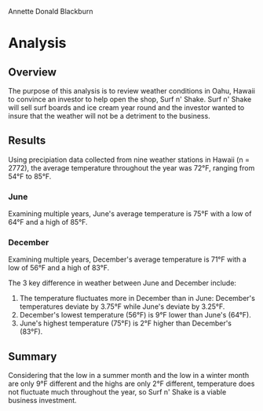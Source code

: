 Annette Donald Blackburn

# Analysis

## Overview
The purpose of this analysis is to review weather conditions in Oahu, Hawaii to convince an investor to help open the shop, Surf n' Shake. Surf n' Shake will sell surf boards and ice cream year round and the investor wanted to insure that the weather will not be a detriment to the business.

## Results

Using precipiation data collected from nine weather stations in Hawaii (n = 2772), the average temperature throughout the year was 72°F, ranging from 54°F to 85°F.

### June
Examining multiple years, June's average temperature is 75°F with a low of 64°F and a high of 85°F.

### December
Examining multiple years, December's average temperature is 71°F with a low of 56°F and a high of 83°F.

The 3 key difference in weather between June and December include:
1. The temperature fluctuates more in December than in June: December's temperatures deviate by 3.75°F while June's deviate by 3.25°F.
2. December's lowest temperature (56°F) is 9°F lower than June's (64°F).
3. June's highest temperature (75°F) is 2°F higher than December's (83°F).

## Summary 
Considering that the low in a summer month and the low in a winter month are only 9°F different and the highs are only 2°F different, temperature does not fluctuate much throughout the year, so Surf n' Shake is a viable business investment.